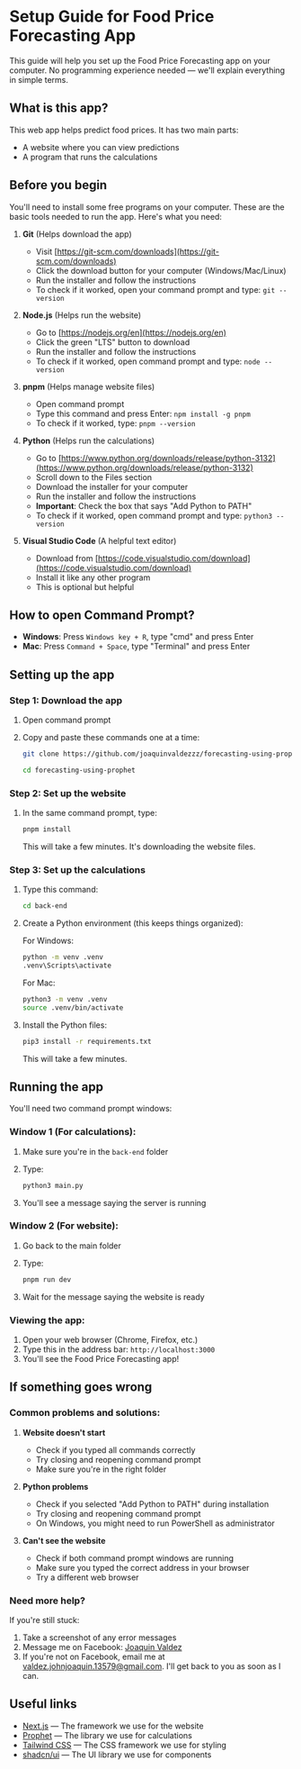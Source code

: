 # Setup Guide for Food Price Forecasting App

This guide will help you set up the Food Price Forecasting app on your computer. No programming experience needed — we'll explain everything in simple terms.

## What is this app?

This web app helps predict food prices. It has two main parts:

- A website where you can view predictions
- A program that runs the calculations

## Before you begin

You'll need to install some free programs on your computer. These are the basic tools needed to run the app. Here's what you need:

1. **Git** (Helps download the app)

   - Visit [https://git-scm.com/downloads](https://git-scm.com/downloads)
   - Click the download button for your computer (Windows/Mac/Linux)
   - Run the installer and follow the instructions
   - To check if it worked, open your command prompt and type: `git --version`

2. **Node.js** (Helps run the website)

   - Go to [https://nodejs.org/en](https://nodejs.org/en)
   - Click the green "LTS" button to download
   - Run the installer and follow the instructions
   - To check if it worked, open command prompt and type: `node --version`

3. **pnpm** (Helps manage website files)

   - Open command prompt
   - Type this command and press Enter: `npm install -g pnpm`
   - To check if it worked, type: `pnpm --version`

4. **Python** (Helps run the calculations)

   - Go to [https://www.python.org/downloads/release/python-3132](https://www.python.org/downloads/release/python-3132)
   - Scroll down to the Files section
   - Download the installer for your computer
   - Run the installer and follow the instructions
   - **Important**: Check the box that says "Add Python to PATH"
   - To check if it worked, open command prompt and type: `python3 --version`

5. **Visual Studio Code** (A helpful text editor)
   - Download from [https://code.visualstudio.com/download](https://code.visualstudio.com/download)
   - Install it like any other program
   - This is optional but helpful

## How to open Command Prompt?

- **Windows**: Press `Windows key + R`, type "cmd" and press Enter
- **Mac**: Press `Command + Space`, type "Terminal" and press Enter

## Setting up the app

### Step 1: Download the app

1. Open command prompt
2. Copy and paste these commands one at a time:

   ```bash
   git clone https://github.com/joaquinvaldezzz/forecasting-using-prophet.git
   ```

   ```bash
   cd forecasting-using-prophet
   ```

### Step 2: Set up the website

1. In the same command prompt, type:

   ```bash
   pnpm install
   ```

   This will take a few minutes. It's downloading the website files.

### Step 3: Set up the calculations

1. Type this command:

   ```bash
   cd back-end
   ```

2. Create a Python environment (this keeps things organized):

   For Windows:

   ```bash
   python -m venv .venv
   .venv\Scripts\activate
   ```

   For Mac:

   ```bash
   python3 -m venv .venv
   source .venv/bin/activate
   ```

3. Install the Python files:

   ```bash
   pip3 install -r requirements.txt
   ```

   This will take a few minutes.

## Running the app

You'll need two command prompt windows:

### Window 1 (For calculations):

1. Make sure you're in the `back-end` folder
2. Type:

   ```bash
   python3 main.py
   ```

3. You'll see a message saying the server is running

### Window 2 (For website):

1. Go back to the main folder
2. Type:

   ```bash
   pnpm run dev
   ```

3. Wait for the message saying the website is ready

### Viewing the app:

1. Open your web browser (Chrome, Firefox, etc.)
2. Type this in the address bar: `http://localhost:3000`
3. You'll see the Food Price Forecasting app!

## If something goes wrong

### Common problems and solutions:

1. **Website doesn't start**

   - Check if you typed all commands correctly
   - Try closing and reopening command prompt
   - Make sure you're in the right folder

2. **Python problems**

   - Check if you selected "Add Python to PATH" during installation
   - Try closing and reopening command prompt
   - On Windows, you might need to run PowerShell as administrator

3. **Can't see the website**

   - Check if both command prompt windows are running
   - Make sure you typed the correct address in your browser
   - Try a different web browser

### Need more help?

If you're still stuck:

1. Take a screenshot of any error messages
2. Message me on Facebook: [Joaquin Valdez](https://www.facebook.com/joaquin.valdezzz)
3. If you're not on Facebook, email me at [valdez.johnjoaquin.13579@gmail.com](mailto:valdez.johnjoaquin.13579@gmail.com). I'll get back to you as soon as I can.

## Useful links

- [Next.js](https://nextjs.org/docs) — The framework we use for the website
- [Prophet](https://facebook.github.io/prophet/docs/quick_start.html) — The library we use for calculations
- [Tailwind CSS](https://tailwindcss.com/docs) — The CSS framework we use for styling
- [shadcn/ui](https://ui.shadcn.com) — The UI library we use for components
